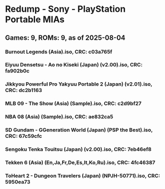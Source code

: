 # Redump - Sony - PlayStation Portable MIAs
## Games: 9, ROMs: 9, as of 2025-08-04

### Burnout Legends (Asia).iso, CRC: c03a765f
### Eiyuu Densetsu - Ao no Kiseki (Japan) (v2.00).iso, CRC: fa902b0c
### Jikkyou Powerful Pro Yakyuu Portable 2 (Japan) (v2.01).iso, CRC: dc2b1163
### MLB 09 - The Show (Asia) (Sample).iso, CRC: c2d9bf27
### NBA 08 (Asia) (Sample).iso, CRC: ae832ca5
### SD Gundam - GGeneration World (Japan) (PSP the Best).iso, CRC: 67c59cfc
### Sengoku Tenka Touitsu (Japan) (v2.00).iso, CRC: 7eb46ef8
### Tekken 6 (Asia) (En,Ja,Fr,De,Es,It,Ko,Ru).iso, CRC: 4fc46387
### ToHeart 2 - Dungeon Travelers (Japan) (NPJH-50771).iso, CRC: 5950ea73
